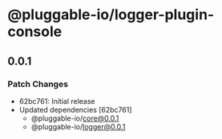 # @pluggable-io/logger-plugin-console

## 0.0.1

### Patch Changes

- 62bc761: Initial release
- Updated dependencies [62bc761]
  - @pluggable-io/core@0.0.1
  - @pluggable-io/logger@0.0.1
